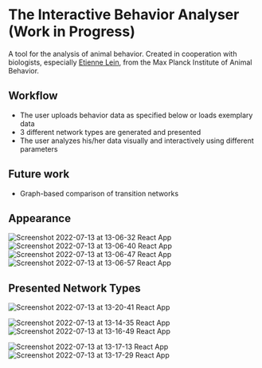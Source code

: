 # The Interactive Behavior Analyser (Work in Progress)
A tool for the analysis of animal behavior. Created in cooperation with biologists, especially [Etienne Lein](https://www.ab.mpg.de/person/98178), from the Max Planck Institute of Animal Behavior.

## Workflow
* The user uploads behavior data as specified below or loads exemplary data
* 3 different network types are generated and presented
* The user analyzes his/her data visually and interactively using different parameters

## Future work
* Graph-based comparison of transition networks

## Appearance

![Screenshot 2022-07-13 at 13-06-32 React App](https://user-images.githubusercontent.com/49905943/178720870-12eb1ef3-d8dd-4814-8413-15ead3da5f1f.png)
![Screenshot 2022-07-13 at 13-06-40 React App](https://user-images.githubusercontent.com/49905943/178720857-b7f7ba19-1aa0-41d7-a3c7-a74cd59202b4.png)
![Screenshot 2022-07-13 at 13-06-47 React App](https://user-images.githubusercontent.com/49905943/178720852-8bb7971d-a962-4e8b-ab3c-0937dc3c3992.png)
![Screenshot 2022-07-13 at 13-06-57 React App](https://user-images.githubusercontent.com/49905943/178720834-b09d5120-3bde-4120-a855-92e71957fe60.png)


## Presented Network Types

![Screenshot 2022-07-13 at 13-20-41 React App](https://user-images.githubusercontent.com/49905943/178722230-8605e0c0-2148-4290-9fcb-52b98e4270da.png)


![Screenshot 2022-07-13 at 13-14-35 React App](https://user-images.githubusercontent.com/49905943/178721964-b9c82e8c-0c2c-4613-a626-742598dada30.png)
![Screenshot 2022-07-13 at 13-16-49 React App](https://user-images.githubusercontent.com/49905943/178721957-d66363f0-1565-49a3-a45c-bb0c61cf4026.png)





![Screenshot 2022-07-13 at 13-17-13 React App](https://user-images.githubusercontent.com/49905943/178721906-64e30d0c-1ad3-4fc4-93aa-6c48261986ee.png)
![Screenshot 2022-07-13 at 13-17-29 React App](https://user-images.githubusercontent.com/49905943/178743200-c6dc3eeb-272d-4ecf-a673-a64a8f00d9a0.png)
